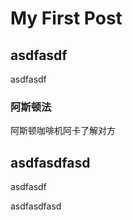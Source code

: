 # My First Post


## asdfasdf
asdfasdf

### 阿斯顿法
阿斯顿咖啡机阿卡了解对方

## asdfasdfasd

asdfasdf

asdfasdfasd

